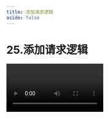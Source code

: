 ```yaml
---
title: 添加请求逻辑
aside: false
---
```


# 25.添加请求逻辑

<video autoplay src="http://qn.chinavanes.com/interview/react-interview/25.添加请求逻辑.mp4" controls controlsList="nodownload" width="50%"/>

